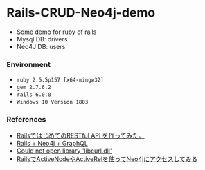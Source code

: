 # Rails-CRUD-Neo4j-demo
+ Some demo for ruby of rails
+ Mysql DB: drivers
+ Neo4J DB: users

### Environment
+ `ruby 2.5.5p157 [x64-mingw32]`
+ `gem 2.7.6.2`
+ `rails 6.0.0`
+ `Windows 10 Version 1803`

### References
+ [RailsではじめてのRESTful API を作ってみた。](https://qiita.com/akura/items/f7b9e6abd2248c5b3d0f)
+ [Rails + Neo4j + GraphQL](https://qiita.com/enkatsu/items/94ad000b76fd9cb89fb4)
+ [Could not open library 'libcurl.dll'](https://kwojcicki.github.io/blog/LIBCURL-JEKYLL)
+ [RailsでActiveNodeやActiveRelを使ってNeo4jにアクセスしてみる](https://qiita.com/yudedako/items/072df2838b79162db5e7)